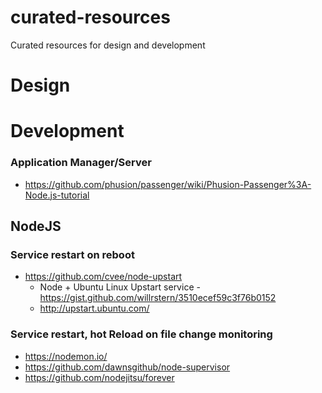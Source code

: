 # curated-resources
Curated resources for design and development

# Design

# Development
### Application Manager/Server
* https://github.com/phusion/passenger/wiki/Phusion-Passenger%3A-Node.js-tutorial


## NodeJS
### Service restart on reboot
* https://github.com/cvee/node-upstart
  * Node + Ubuntu Linux Upstart service - https://gist.github.com/willrstern/3510ecef59c3f76b0152
  * http://upstart.ubuntu.com/
  
### Service restart, hot Reload on file change monitoring
* https://nodemon.io/
* https://github.com/dawnsgithub/node-supervisor
* https://github.com/nodejitsu/forever
